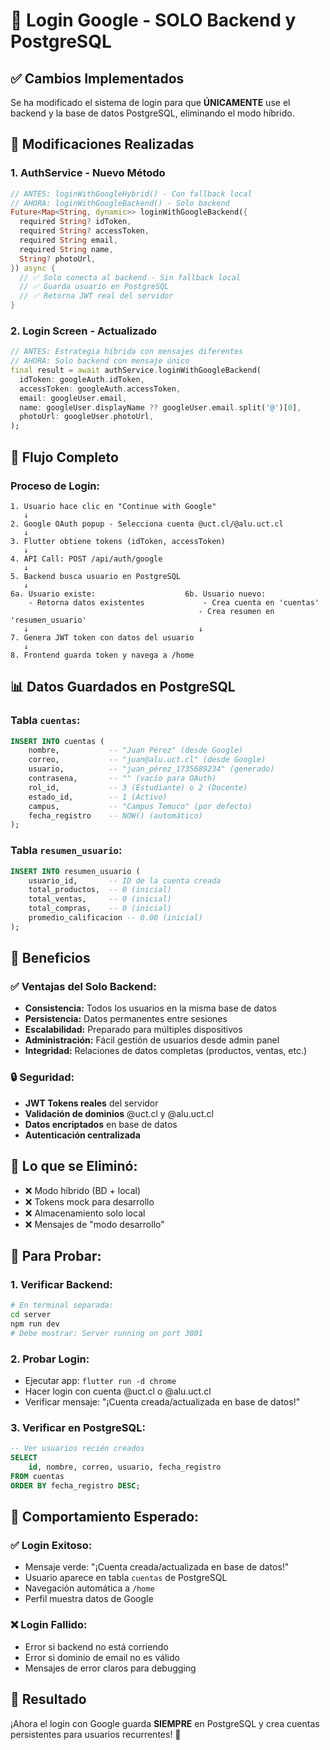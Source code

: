 # 🎯 Login Google - SOLO Backend y PostgreSQL

## ✅ Cambios Implementados

Se ha modificado el sistema de login para que **ÚNICAMENTE** use el backend y la base de datos PostgreSQL, eliminando el modo híbrido.

## 🔧 Modificaciones Realizadas

### 1. **AuthService - Nuevo Método**
```dart
// ANTES: loginWithGoogleHybrid() - Con fallback local
// AHORA: loginWithGoogleBackend() - Solo backend
Future<Map<String, dynamic>> loginWithGoogleBackend({
  required String? idToken,
  required String? accessToken,
  required String email,
  required String name,
  String? photoUrl,
}) async {
  // ✅ Solo conecta al backend - Sin fallback local
  // ✅ Guarda usuario en PostgreSQL
  // ✅ Retorna JWT real del servidor
}
```

### 2. **Login Screen - Actualizado**
```dart
// ANTES: Estrategia híbrida con mensajes diferentes
// AHORA: Solo backend con mensaje único
final result = await authService.loginWithGoogleBackend(
  idToken: googleAuth.idToken,
  accessToken: googleAuth.accessToken,
  email: googleUser.email,
  name: googleUser.displayName ?? googleUser.email.split('@')[0],
  photoUrl: googleUser.photoUrl,
);
```

## 🔄 Flujo Completo

### **Proceso de Login:**
```
1. Usuario hace clic en "Continue with Google"
   ↓
2. Google OAuth popup - Selecciona cuenta @uct.cl/@alu.uct.cl
   ↓
3. Flutter obtiene tokens (idToken, accessToken)
   ↓
4. API Call: POST /api/auth/google
   ↓
5. Backend busca usuario en PostgreSQL
   ↓
6a. Usuario existe:                    6b. Usuario nuevo:
    - Retorna datos existentes             - Crea cuenta en 'cuentas'
                                          - Crea resumen en 'resumen_usuario'
   ↓                                      ↓
7. Genera JWT token con datos del usuario
   ↓
8. Frontend guarda token y navega a /home
```

## 📊 Datos Guardados en PostgreSQL

### **Tabla `cuentas`:**
```sql
INSERT INTO cuentas (
    nombre,           -- "Juan Pérez" (desde Google)
    correo,           -- "juan@alu.uct.cl" (desde Google)
    usuario,          -- "juan_pérez_1735689234" (generado)
    contrasena,       -- "" (vacío para OAuth)
    rol_id,           -- 3 (Estudiante) o 2 (Docente)
    estado_id,        -- 1 (Activo)
    campus,           -- "Campus Temuco" (por defecto)
    fecha_registro    -- NOW() (automático)
);
```

### **Tabla `resumen_usuario`:**
```sql
INSERT INTO resumen_usuario (
    usuario_id,       -- ID de la cuenta creada
    total_productos,  -- 0 (inicial)
    total_ventas,     -- 0 (inicial)
    total_compras,    -- 0 (inicial)
    promedio_calificacion -- 0.00 (inicial)
);
```

## 🎯 Beneficios

### ✅ **Ventajas del Solo Backend:**
- **Consistencia:** Todos los usuarios en la misma base de datos
- **Persistencia:** Datos permanentes entre sesiones
- **Escalabilidad:** Preparado para múltiples dispositivos
- **Administración:** Fácil gestión de usuarios desde admin panel
- **Integridad:** Relaciones de datos completas (productos, ventas, etc.)

### 🔒 **Seguridad:**
- **JWT Tokens reales** del servidor
- **Validación de dominios** @uct.cl y @alu.uct.cl
- **Datos encriptados** en base de datos
- **Autenticación centralizada**

## 🚫 **Lo que se Eliminó:**
- ❌ Modo híbrido (BD + local)
- ❌ Tokens mock para desarrollo
- ❌ Almacenamiento solo local
- ❌ Mensajes de "modo desarrollo"

## 🧪 **Para Probar:**

### 1. **Verificar Backend:**
```bash
# En terminal separada:
cd server
npm run dev
# Debe mostrar: Server running on port 3001
```

### 2. **Probar Login:**
- Ejecutar app: `flutter run -d chrome`
- Hacer login con cuenta @uct.cl o @alu.uct.cl
- Verificar mensaje: "¡Cuenta creada/actualizada en base de datos!"

### 3. **Verificar en PostgreSQL:**
```sql
-- Ver usuarios recién creados
SELECT 
    id, nombre, correo, usuario, fecha_registro 
FROM cuentas 
ORDER BY fecha_registro DESC;
```

## 📱 **Comportamiento Esperado:**

### ✅ **Login Exitoso:**
- Mensaje verde: "¡Cuenta creada/actualizada en base de datos!"
- Usuario aparece en tabla `cuentas` de PostgreSQL
- Navegación automática a `/home`
- Perfil muestra datos de Google

### ❌ **Login Fallido:**
- Error si backend no está corriendo
- Error si dominio de email no es válido
- Mensajes de error claros para debugging

## 🎉 Resultado

¡Ahora el login con Google guarda **SIEMPRE** en PostgreSQL y crea cuentas persistentes para usuarios recurrentes! 🚀
